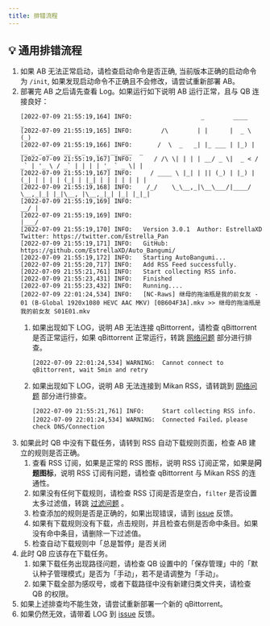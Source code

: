 ```yaml
---
title: 排错流程
---
```


## 💡 通用排错流程
1. 如果 AB 无法正常启动，请检查启动命令是否正确, 当前版本正确的启动命令为 `/init`, 如果发现启动命令不正确且不会修改，请尝试重新部署 AB。
2. 部署完 AB 之后请先查看 Log。如果运行如下说明 AB 运行正常，且与 QB 连接良好：
      ```
      [2022-07-09 21:55:19,164] INFO:	                _        ____                                    _ 
      [2022-07-09 21:55:19,165] INFO:	     /\        | |      |  _ \                                  (_)
      [2022-07-09 21:55:19,166] INFO:	    /  \  _   _| |_ ___ | |_) | __ _ _ __   __ _ _   _ _ __ ___  _ 
      [2022-07-09 21:55:19,167] INFO:	   / /\ \| | | | __/ _ \|  _ < / _` | '_ \ / _` | | | | '_ ` _ \| |
      [2022-07-09 21:55:19,167] INFO:	  / ____ \ |_| | || (_) | |_) | (_| | | | | (_| | |_| | | | | | | |
      [2022-07-09 21:55:19,168] INFO:	 /_/    \_\__,_|\__\___/|____/ \__,_|_| |_|\__, |\__,_|_| |_| |_|_|
      [2022-07-09 21:55:19,169] INFO:	                                            __/ |                  
      [2022-07-09 21:55:19,169] INFO:	                                           |___/                   
      [2022-07-09 21:55:19,170] INFO:	Version 3.0.1  Author: EstrellaXD Twitter: https://twitter.com/Estrella_Pan
      [2022-07-09 21:55:19,171] INFO:	GitHub: https://github.com/EstrellaXD/Auto_Bangumi/
      [2022-07-09 21:55:19,172] INFO:	Starting AutoBangumi...
      [2022-07-09 21:55:20,717] INFO:	Add RSS Feed successfully.
      [2022-07-09 21:55:21,761] INFO:	Start collecting RSS info.
      [2022-07-09 21:55:23,431] INFO:	Finished
      [2022-07-09 21:55:23,432] INFO:	Running....
      [2022-07-09 22:01:24,534] INFO:	[NC-Raws] 继母的拖油瓶是我的前女友 - 01 (B-Global 1920x1080 HEVC AAC MKV) [0B604F3A].mkv >> 继母的拖油瓶是我的前女友 S01E01.mkv
      ```
   1. 如果出现如下 LOG，说明 AB 无法连接 qBittorrent，请检查 qBittorrent 是否正常运行，如果 qBittorrent 正常运行，转跳 [网络问题](/faq/#🌍-网络链接) 部分进行排查。
        ```
        [2022-07-09 22:01:24,534] WARNING:  Cannot connect to qBittorrent, wait 5min and retry
        ```
   2. 如果出现如下 LOG，说明 AB 无法连接到 Mikan RSS，请转跳到 [网络问题](/faq/#🌍-网络链接) 部分进行排查。
        ```
        [2022-07-09 21:55:21,761] INFO:	    Start collecting RSS info.
        [2022-07-09 22:01:24,534] WARNING:  Connected Failed，please check DNS/Connection
        ```
3. 如果此时 QB 中没有下载任务，请转到 RSS 自动下载规则页面，检查 AB 建立的规则是否正确。
   1. 查看 RSS 订阅，如果是正常的 RSS 图标，说明 RSS 订阅正常，如果是**问题图标**，说明 RSS 订阅有问题，请检查 qBittorrent 与 Mikan RSS 的连通性。
   2. 如果没有任何下载规则，请检查 RSS 订阅是否是空白，`filter` 是否设置太多过滤值，转跳 [过滤问题](/faq/#下载以及关键词过滤) 。
   3. 检查添加的规则是否是正确的，如果出现错误，请到 [issue](https://www.github.com/EstrellaXD/Auto_Bangumi/issues) 反馈。
   4. 如果有下载规则没有下载，点击规则，并且检查右侧是否命中条目。如果没有命中条目，请删除一下过滤值。
   5. 检查自动下载规则中「总是暂停」是否关闭
4. 此时 QB 应该存在下载任务。
   1. 如果下载任务出现路径问题，请检查 QB 设置中的「保存管理」中的「默认种子管理模式」是否为「手动」，若不是请调整为「手动」。
   2. 如果下载全部为感叹号，或者下载路径中没有新建归类文件夹，请检查 QB 的权限。
5. 如果上述排查均不能生效，请尝试重新部署一个新的 qBittorrent。
6. 如果仍然无效，请带着 LOG 到 [issue](https://www.github.com/EstrellaXD/Auto_Bangumi/issues) 反馈。

